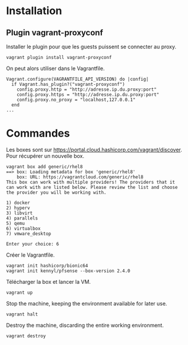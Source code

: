 
# Installation

## Plugin vagrant-proxyconf

Installer le plugin pour que les guests puissent se connecter au proxy.

```
vagrant plugin install vagrant-proxyconf
```

On peut alors utiliser dans le Vagrantfile.

```
Vagrant.configure(VAGRANTFILE_API_VERSION) do |config|
  if Vagrant.has_plugin?("vagrant-proxyconf")
    config.proxy.http = "http://adresse.ip.du.proxy:port"
    config.proxy.https = "http://adresse.ip.du.proxy:port"
    config.proxy.no_proxy = "localhost,127.0.0.1"
  end
...
```

# Commandes

Les boxes sont sur https://portal.cloud.hashicorp.com/vagrant/discover. Pour récupérer un nouvelle box.

```
vagrant box add generic/rhel8
==> box: Loading metadata for box 'generic/rhel8'
    box: URL: https://vagrantcloud.com/generic/rhel8
This box can work with multiple providers! The providers that it
can work with are listed below. Please review the list and choose
the provider you will be working with.

1) docker
2) hyperv
3) libvirt
4) parallels
5) qemu
6) virtualbox
7) vmware_desktop

Enter your choice: 6
```

Créer le Vagrantfile.

```
vagrant init hashicorp/bionic64
vagrant init kennyl/pfsense --box-version 2.4.0
```

Télécharger la box et lancer la VM.

```
vagrant up
```

Stop the machine, keeping the environment available for later use.

```
vagrant halt
```

Destroy the machine, discarding the entire working environment.

```
vagrant destroy
```
